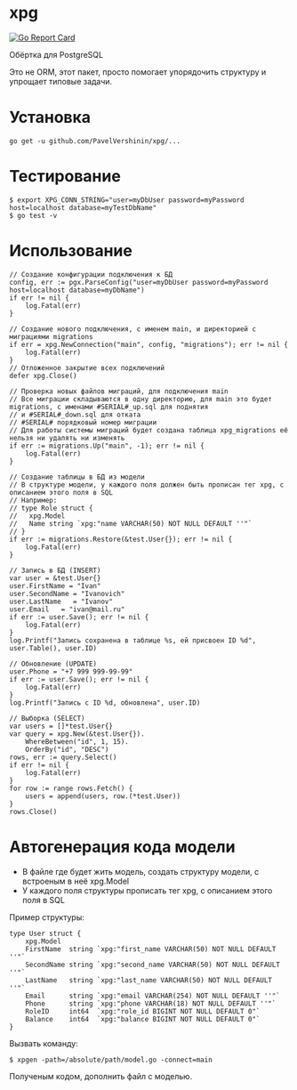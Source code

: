 # xpg

[![Go Report Card](https://goreportcard.com/badge/github.com/PavelVershinin/xpg)](https://goreportcard.com/report/github.com/PavelVershinin/xpg)

Обёртка для PostgreSQL

Это не ORM, этот пакет, просто помогает упорядочить структуру и упрощает типовые задачи. 

# Установка

    go get -u github.com/PavelVershinin/xpg/...

# Тестирование

    $ export XPG_CONN_STRING="user=myDbUser password=myPassword host=localhost database=myTestDbName"
    $ go test -v

# Использование
```
// Создание конфигурации подключения к БД
config, err := pgx.ParseConfig("user=myDbUser password=myPassword host=localhost database=myDbName")
if err != nil {
    log.Fatal(err)
}

// Создание нового подключения, с именем main, и директорией с миграциями migrations
if err = xpg.NewConnection("main", config, "migrations"); err != nil {
    log.Fatal(err)
}
// Отложенное закрытие всех подключений
defer xpg.Close()

// Проверка новых файлов миграций, для подключения main
// Все миграции складываются в одну директорию, для main это будет migrations, с именами #SERIAL#_up.sql для поднятия
// и #SERIAL#_down.sql для отката
// #SERIAL# порядковый номер миграции
// Для работы системы миграций будет создана таблица xpg_migrations её нельзя ни удалять ни изменять
if err := migrations.Up("main", -1); err != nil {
    log.Fatal(err)
}

// Создание таблицы в БД из модели
// В структуре модели, у каждого поля должен быть прописан тег xpg, с описанием этого поля в SQL
// Например:
// type Role struct {
//	 xpg.Model
//	 Name string `xpg:"name VARCHAR(50) NOT NULL DEFAULT ''"`
// }
if err := migrations.Restore(&test.User{}); err != nil {
    log.Fatal(err)
}

// Запись в БД (INSERT)
var user = &test.User{}
user.FirstName = "Ivan"
user.SecondName = "Ivanovich"
user.LastName   = "Ivanov"
user.Email   = "ivan@mail.ru"
if err := user.Save(); err != nil {
    log.Fatal(err)
}
log.Printf("Запись сохранена в таблице %s, ей присвоен ID %d", user.Table(), user.ID)

// Обновление (UPDATE)
user.Phone = "+7 999 999-99-99"
if err := user.Save(); err != nil {
    log.Fatal(err)
}
log.Printf("Запись c ID %d, обновлена", user.ID)

// Выборка (SELECT)
var users = []*test.User{}
var query = xpg.New(&test.User{}).
    WhereBetween("id", 1, 15).
    OrderBy("id", "DESC")
rows, err := query.Select()
if err != nil {
    log.Fatal(err)
}
for row := range rows.Fetch() {
    users = append(users, row.(*test.User))
}
rows.Close()
```

# Автогенерация кода модели
* В файле где будет жить модель, создать структуру модели, с встроеным в неё xpg.Model 
* У каждого поля структуры прописать тег xpg, с описанием этого поля в SQL

Пример структуры:

```
type User struct {
	xpg.Model
	FirstName  string `xpg:"first_name VARCHAR(50) NOT NULL DEFAULT ''"`
	SecondName string `xpg:"second_name VARCHAR(50) NOT NULL DEFAULT ''"`
	LastName   string `xpg:"last_name VARCHAR(50) NOT NULL DEFAULT ''"`
	Email      string `xpg:"email VARCHAR(254) NOT NULL DEFAULT ''"`
	Phone      string `xpg:"phone VARCHAR(18) NOT NULL DEFAULT ''"`
	RoleID     int64  `xpg:"role_id BIGINT NOT NULL DEFAULT 0"`
	Balance    int64  `xpg:"balance BIGINT NOT NULL DEFAULT 0"`
}
```

Вызвать команду:

    $ xpgen -path=/absolute/path/model.go -connect=main
 
Полученым кодом, дополнить файл с моделью.